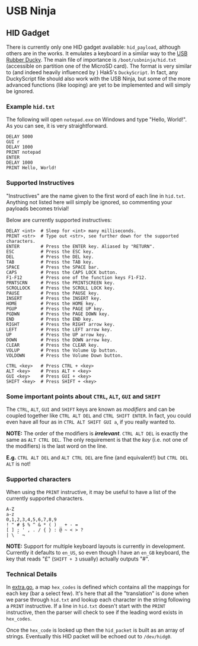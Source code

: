 # USB Ninja
## HID Gadget

There is currently only one HID gadget available: `hid_payload`, although others are in the works. It emulates a keyboard in a similar way to the [USB Rubber Ducky](https://hakshop.com/products/usb-rubber-ducky-deluxe). The main file of importance is `/boot/usbninja/hid.txt` (accessible on partition one of the MicroSD card). The format is very similar to (and indeed heavily influenced by ) Hak5's `DuckyScript`. In fact, any DuckyScript file should also work with the USB Ninja, but some of the more advanced functions (like looping) are yet to be implemented and will simply be ignored.

### Example `hid.txt`
The following will open `notepad.exe` on Windows and type "Hello, World!". As you can see, it is very straightforward.
```
DELAY 5000
GUI r
DELAY 1000
PRINT notepad
ENTER
DELAY 1000
PRINT Hello, World!
```

### Supported Instructives
"Instructives" are the name given to the first word of each line in `hid.txt`. Anything not listed here will simply be ignored, so commenting your payloads becomes trivial!

Below are currently supported instructives:
```
DELAY <int>  # Sleep for <int> many milliseconds.
PRINT <str>  # Type out <str>, see further down for the supported characters.
ENTER        # Press the ENTER key. Aliased by "RETURN".
ESC          # Press the ESC key.
DEL          # Press the DEL key.
TAB          # Press the TAB key.
SPACE        # Press the SPACE bar.
CAPS         # Press the CAPS LOCK button.
F1-F12       # Press one of the function keys F1-F12.
PRNTSCRN     # Press the PRINTSCREEN key.
SCROLLOCK    # Press the SCROLL LOCK key.
PAUSE        # Press the PAUSE key.
INSERT       # Press the INSERT key.
HOME         # Press the HOME key.
PGUP         # Press the PAGE UP key.
PGDWN        # Press the PAGE DOWN key.
END          # Press the END key.
RIGHT        # Press the RIGHT arrow key.
LEFT         # Press the LEFT arrow key.
UP           # Press the UP arrow key.
DOWN         # Press the DOWN arrow key.
CLEAR        # Press the CLEAR key.
VOLUP        # Press the Volume Up button.
VOLDOWN      # Press the Volume Down button.

CTRL <key>   # Press CTRL + <key>
ALT <key>    # Press ALT + <key>
GUI <key>    # Press GUI + <key>
SHIFT <key>  # Press SHIFT + <key>
```

### Some important points about ``CTRL``, ``ALT``, ``GUI`` and ``SHIFT``
The ``CTRL``, ``ALT``, ``GUI`` and ``SHIFT`` keys are known as _modifiers_ and can be coupled together like ``CTRL ALT DEL`` and ``CTRL SHIFT ENTER``. In fact, you could even have all four as in ``CTRL ALT SHIFT GUI a``, if you really wanted to.

**NOTE:** The order of the modifiers is _**irrelevant**_. ``CTRL ALT DEL`` is exactly the same as ``ALT CTRL DEL``. The only requirement is that the _key_ (i.e. not one of the modifiers) is the last word on the line.

**E.g.** ``CTRL ALT DEL`` and ``ALT CTRL DEL`` are fine (and equivalent!) but ``CTRL DEL ALT`` is not!

### Supported characters
When using the `PRINT` instructive, it may be useful to have a list of the currently supported characters.
```
A-Z
a-z
0,1,2,3,4,5,6,7,8,9
! " # $ % ^ & * ( ) _ + - =
[ ] ; ' , . / { } : @ ~ < > ?
| \ ` ¬
```

**NOTE:** Support for multiple keyboard layouts is currently in development. Currently it defaults to `en_US`, so even though I have an `en_GB` keyboard, the key that reads "£" (`SHIFT + 3` usually) actually outputs "#".

### Technical Details
In [extra.go](../src/extra.go), a map `hex_codes` is defined which contains all the mappings for each key (bar a select few). It's here that all the "translation" is done when we parse through `hid.txt` and lookup each character in the string following a `PRINT` instructive. If a line in `hid.txt` doesn't start with the `PRINT` instructive, then the parser will check to see if the leading word exists in `hex_codes`.

Once the `hex_code` is looked up then the `hid_packet` is built as an array of strings. Eventually this HID packet will be echoed out to `/dev/hidg0`.

